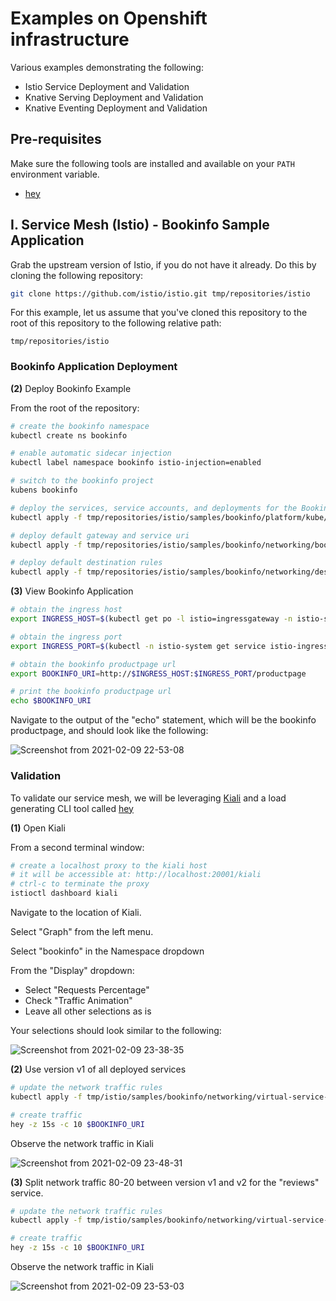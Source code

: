 # Examples on Openshift infrastructure

Various examples demonstrating the following: 

- Istio Service Deployment and Validation
- Knative Serving Deployment and Validation
- Knative Eventing Deployment and Validation

## Pre-requisites

Make sure the following tools are installed and available on your `PATH` environment variable. 

- [hey](https://github.com/rakyll/hey)

## I. Service Mesh (Istio) - Bookinfo Sample Application

Grab the upstream version of Istio, if you do not have it already. Do this by cloning the following repository:

```bash
git clone https://github.com/istio/istio.git tmp/repositories/istio
```

For this example, let us assume that you've cloned this repository to the root of this repository to the following relative path: 

`tmp/repositories/istio`

### Bookinfo Application Deployment

**(2)** Deploy Bookinfo Example

From the root of the repository: 

```bash
# create the bookinfo namespace
kubectl create ns bookinfo

# enable automatic sidecar injection
kubectl label namespace bookinfo istio-injection=enabled

# switch to the bookinfo project
kubens bookinfo

# deploy the services, service accounts, and deployments for the Bookinfo sample.
kubectl apply -f tmp/repositories/istio/samples/bookinfo/platform/kube/bookinfo.yaml

# deploy default gateway and service uri
kubectl apply -f tmp/repositories/istio/samples/bookinfo/networking/bookinfo-gateway.yaml

# deploy default destination rules
kubectl apply -f tmp/repositories/istio/samples/bookinfo/networking/destination-rule-all.yaml
```

**(3)** View Bookinfo Application

```bash
# obtain the ingress host
export INGRESS_HOST=$(kubectl get po -l istio=ingressgateway -n istio-system -o jsonpath='{.items[0].status.hostIP}')

# obtain the ingress port
export INGRESS_PORT=$(kubectl -n istio-system get service istio-ingressgateway -o jsonpath='{.spec.ports[?(@.name=="http2")].nodePort}')

# obtain the bookinfo productpage url
export BOOKINFO_URI=http://$INGRESS_HOST:$INGRESS_PORT/productpage

# print the bookinfo productpage url
echo $BOOKINFO_URI
```

Navigate to the output of the "echo" statement, which will be the bookinfo productpage, and should look like the following: 

![Screenshot from 2021-02-09 22-53-08](https://user-images.githubusercontent.com/61749/107466459-ab7f2600-6b29-11eb-9c3a-ecbc53945d48.png)

### Validation

To validate our service mesh, we will be leveraging [Kiali](https://kiali.io/) and a load generating CLI tool called [hey](https://github.com/rakyll/hey)

**(1)** Open Kiali

From a second terminal window: 

```bash
# create a localhost proxy to the kiali host
# it will be accessible at: http://localhost:20001/kiali
# ctrl-c to terminate the proxy
istioctl dashboard kiali
```

Navigate to the location of Kiali. 

Select "Graph" from the left menu. 

Select "bookinfo" in the Namespace dropdown

From the "Display" dropdown: 
- Select "Requests Percentage"
- Check "Traffic Animation"
- Leave all other selections as is

Your selections should look similar to the following: 

![Screenshot from 2021-02-09 23-38-35](https://user-images.githubusercontent.com/61749/107469778-ff8d0900-6b2f-11eb-829a-bff81cc29079.png)

**(2)** Use version v1 of all deployed services

```bash
# update the network traffic rules
kubectl apply -f tmp/istio/samples/bookinfo/networking/virtual-service-all-v1.yaml

# create traffic
hey -z 15s -c 10 $BOOKINFO_URI
```

Observe the network traffic in Kiali

![Screenshot from 2021-02-09 23-48-31](https://user-images.githubusercontent.com/61749/107470655-5c3cf380-6b31-11eb-8269-5a2841071d26.png)

**(3)** Split network traffic 80-20 between version v1 and v2 for the "reviews" service. 

```bash
# update the network traffic rules
kubectl apply -f tmp/istio/samples/bookinfo/networking/virtual-service-reviews-80-20.yaml

# create traffic
hey -z 15s -c 10 $BOOKINFO_URI
```

Observe the network traffic in Kiali

![Screenshot from 2021-02-09 23-53-03](https://user-images.githubusercontent.com/61749/107471003-fa30be00-6b31-11eb-9f8c-331ac0c382ab.png)